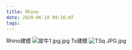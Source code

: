 ```yaml
---
title: Rhino
date: 2020-06-18 09:16:07
tags:
---
```

Rhino建模
![犀牛1 jpg.jpg](https://i.loli.net/2020/06/23/94hTmtSjuPrARvx.jpg)
Ts建模
![TSq JPG.jpg](https://i.loli.net/2020/06/23/7vk629eCsUJzShV.jpg)